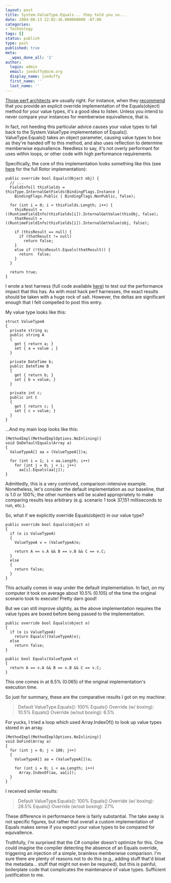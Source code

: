 ```yaml
---
layout: post
title: System.ValueType.Equals... they told you so...
date: 2004-08-13 22:02:36.000000000 -07:00
categories:
- Technology
tags: []
status: publish
type: post
published: true
meta:
  _wpas_done_all: '1'
author:
  login: admin
  email: joeduffy@acm.org
  display_name: joeduffy
  first_name: ''
  last_name: ''
---
```

[Those perf architects](http://blogs.msdn.com/ricom/) are usually right. For
instance, when they
[recommend](http://msdn.microsoft.com/library/default.asp?url=/library/en-us/dnpag/html/scalenetchapt05.asp)
that you provide an explicit override implementation of the Equals(object)
method for your value types, it's a good idea to listen. Unless you intend to
never compare your instances for memberwise equivallence, that is.

In fact, not heeding this particular advice causes your value types to fall
back to the System.ValueType implementation of Equals(). ValueType.Equals()
takes an object parameter, causing value types to box as they're handed off to
this method, and also uses reflection to determine memberwise equivallence.
Needless to say, it's not overly performant for uses within loops, or other
code with high performance requirements.

Specifically, the core of this implementation looks something like this (see
[here](http://www.dotnet247.com/247reference/System/ValueType/__rotor) for the
full Rotor implementation):

    public override bool Equals(Object obj) {
      // ...
      FieldInfo[] thisFields = thisType.InternalGetFields(BindingFlags.Instance |
        BindingFlags.Public | BindingFlags.NonPublic, false);

      for (int i = 0; i < thisFields.Length; i++) {
        thisResult = ((RuntimeFieldInfo)thisFields[i]).InternalGetValue(thisObj, false);
        thatResult = ((RuntimeFieldInfo)thisFields[i]).InternalGetValue(obj, false);

        if (thisResult == null) {
          if (thatResult != null)
            return false;
        }
        else if (!thisResult.Equals(thatResult)) {
          return  false;
        }
      }

      return true;
    }

I wrote a test harness (full code available
[here](http://www.bluebytesoftware.com/code/04/08/13/TestVtEquals.txt)) to test
out the performance impact that this has. As with most hack perf harnesses, the
exact results should be taken with a huge rock of salt. However, the deltas are
significant enough that I felt compelled to post this entry.

My value type looks like this:

    struct ValueTypeA
    {
      private string a;
      public string A
      {
        get { return a; }
        set { a = value ; }
      }

      private DateTime b;
      public DateTime B
      {
        get { return b; }
        set { b = value; }
      }

      private int c;
      public int C
      {
        get { return c; }
        set { c = value; }
      }
    }

...And my main loop looks like this:

    [MethodImpl(MethodImplOptions.NoInlining)]
    void DoDefaultEquals(Array a)
    {
      ValueTypeA[] aa = (ValueTypeA[])a;

      for (int i = 1; i < aa.Length; i++)
        for (int j = 0; j < i; j++)
          aa[i].Equals(aa[j]);
    }

Admittedly, this is a very contrived, comparison-intensive example.
Nonetheless, let's consider the default implementation as our baseline, that is
1.0 or 100%; the other numbers will be scaled appropriately to make comparing
results less arbitrary (e.g. scenario 1 took 37,151 milliseconds to run, etc.).

So, what if we explicitly override Equals(object) in our value type?

    public override bool Equals(object o)
    {
      if (o is ValueTypeA)
      {
        ValueTypeA v = (ValueTypeA)o;

        return A == v.A && B == v.B && C == v.C;
      }
      else
      {
        return false;
      }
    }

This actually comes in way under the default implementation. In fact, on my
computer it took on average about 10.5% (0.105) of the time the original
scenario took to execute! Pretty darn good!

But we can still improve slightly, as the above implementation requires the
value types are boxed before being passed to the implementation.

    public override bool Equals(object o)
    {
      if (o is ValueTypeA)
        return Equals((ValueTypeA)o);
      else
        return false;
    }

    public bool Equals(ValueTypeA v)
    {
      return A == v.A && B == v.B && C == v.C;
    }

This one comes in at 6.5% (0.065) of the original implementation's execution
time.

So just for summary, these are the comparative results I got on my machine:

> Default ValueType.Equals(): 100% Equals() Override (w/ boxing): 10.5%
> Equals() Override (w/out boxing): 6.5%

For yucks, I tried a loop which used Array.IndexOf() to look up value types
stored in an array.

    [MethodImpl(MethodImplOptions.NoInlining)]
    void DoFind(Array a)
    {
      for (int j = 0; j < 100; j++)
      {
        ValueTypeA[] aa = (ValueTypeA[])a;

        for (int i = 0; i < aa.Length; i++)
          Array.IndexOf(aa, aa[i]);
      }
    }

I received similar results:

> Default ValueType.Equals(): 100% Equals() Override (w/ boxing): 28.5%
> Equals() Override (w/out boxing): 27%

These difference in performance here is fairly substantial. The take away is
not specific figures, but rather that overall a custom implementation of Equals
makes sense if you expect your value types to be compared for equivallence.

Truthfully, I'm surprised that the C# compiler doesn't optimize for this. One
could imagine the compiler detecting the absence of an Equals override,
triggering an injection of a simple, brainless memberwise comparison. I'm sure
there are plenty of reasons not to do this (e.g., adding stuff that'd bloat the
metadata... stuff that might not even be required), but this is painful,
boilerplate code that complicates the maintenance of value types. Sufficient
justification to me.

